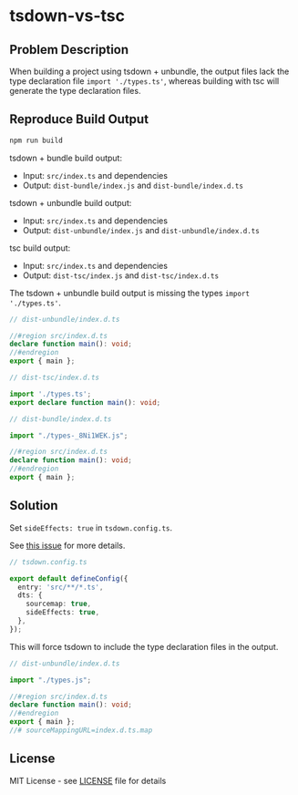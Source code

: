 # tsdown-vs-tsc

## Problem Description

When building a project using tsdown + unbundle, the output files lack the type declaration file `import './types.ts'`, whereas building with tsc will generate the type declaration files.

## Reproduce Build Output

```bash
npm run build
```

tsdown + bundle build output:
- Input: `src/index.ts` and dependencies
- Output: `dist-bundle/index.js` and `dist-bundle/index.d.ts`

tsdown + unbundle build output:
- Input: `src/index.ts` and dependencies
- Output: `dist-unbundle/index.js` and `dist-unbundle/index.d.ts`

tsc build output:
- Input: `src/index.ts` and dependencies
- Output: `dist-tsc/index.js` and `dist-tsc/index.d.ts`

The tsdown + unbundle build output is missing the types `import './types.ts'`.

```ts
// dist-unbundle/index.d.ts

//#region src/index.d.ts
declare function main(): void;
//#endregion
export { main };
```

```ts
// dist-tsc/index.d.ts

import './types.ts';
export declare function main(): void;
```

```ts
// dist-bundle/index.d.ts

import "./types-_8Ni1WEK.js";

//#region src/index.d.ts
declare function main(): void;
//#endregion
export { main };
```

## Solution

Set `sideEffects: true` in `tsdown.config.ts`.

See [this issue](https://github.com/rolldown/tsdown/issues/533#issuecomment-3465207879) for more details.

```ts
// tsdown.config.ts

export default defineConfig({
  entry: 'src/**/*.ts',
  dts: {
    sourcemap: true,
    sideEffects: true,
  },
});
```

This will force tsdown to include the type declaration files in the output.

```ts
// dist-unbundle/index.d.ts

import "./types.js";

//#region src/index.d.ts
declare function main(): void;
//#endregion
export { main };
//# sourceMappingURL=index.d.ts.map
```


## License

MIT License - see [LICENSE](LICENSE) file for details
